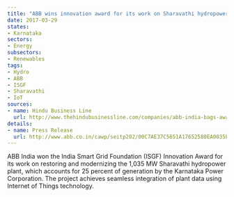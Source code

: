 ```yaml
---
title: "ABB wins innovation award for its work on Sharavathi hydropower plant"
date: 2017-03-29
states:
- Karnataka
sectors:
- Energy
subsectors:
- Renewables
tags:
- Hydro
- ABB
- ISGF
- Sharavathi
- IoT
sources:
- name: Hindu Business Line
  url: http://www.thehindubusinessline.com/companies/abb-india-bags-award-for-restoring-critical-1035-mw-sharavathi-plant-in-karnataka-in-record-time/article9594477.ece
details:
- name: Press Release
  url: http://www.abb.co.in/cawp/seitp202/00C7AE37C5651A17652580EA0035E28C.aspx?&_ga=1.206298970.857767743.1465190822
---
```


ABB India won the India Smart Grid Foundation (ISGF) Innovation Award for its work on restoring and modernizing the 1,035 MW Sharavathi hydropower plant, which accounts for 25 percent of generation by the Karnataka Power Corporation. The project achieves seamless integration of plant data using Internet of Things technology.
